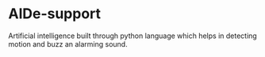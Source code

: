 # AlDe-support
Artificial intelligence built through python language which helps in detecting motion and buzz an alarming sound.
